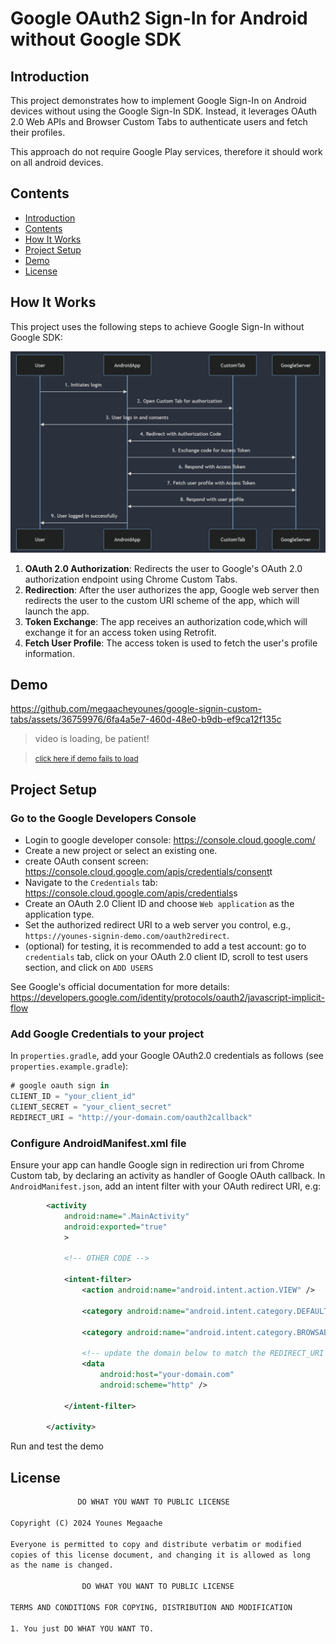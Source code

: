 # Google OAuth2 Sign-In for Android without Google SDK

## Introduction

This project demonstrates how to implement Google Sign-In on Android devices without using the Google Sign-In SDK. Instead, it leverages OAuth 2.0 Web APIs and Browser Custom Tabs to authenticate users and fetch their profiles.

This approach do not require Google Play services, therefore it should work on all android devices.

## Contents

- [Introduction](#introduction)
- [Contents](#contents)
- [How It Works](#how-it-works)
- [Project Setup](#coding-steps)
- [Demo](#demo)
- [License](#license)

## How It Works

This project uses the following steps to achieve Google Sign-In without Google SDK:

<p align="center">
<img src='screenshot/googel-auth-flow.png' /> 
</p>

1. **OAuth 2.0 Authorization**: Redirects the user to Google's OAuth 2.0 authorization endpoint using Chrome Custom Tabs.
2. **Redirection**: After the user authorizes the app, Google web server then redirects the user to the custom URI scheme of the app, which will launch the app.
3. **Token Exchange**: The app receives an authorization code,which will exchange it for an access token using Retrofit.
4. **Fetch User Profile**: The access token is used to fetch the user's profile information.

## Demo


https://github.com/megaacheyounes/google-signin-custom-tabs/assets/36759976/6fa4a5e7-460d-48e0-b9db-ef9ca12f135c


> video is loading, be patient!

> <small> [click here if demo fails to load](https://github.com/megaacheyounes/google-signin-custom-tabs/blob/master/screenshot/demo.mp4) </small>

## Project Setup

### **Go to the Google Developers Console**

- Login to google developer console: <https://console.cloud.google.com/>
- Create a new project or select an existing one.
- create OAuth consent screen: <https://console.cloud.google.com/apis/credentials/consent>t
- Navigate to the `Credentials` tab: <https://console.cloud.google.com/apis/credentials>s
- Create an OAuth 2.0 Client ID and choose `Web application` as the application type.
- Set the authorized redirect URI to a web server you control, e.g., `https://younes-signin-demo.com/oauth2redirect`.
- (optional) for testing, it is recommended to add a test account: go to `credentials` tab, click on your OAuth 2.0 client ID, scroll to test users section, and click on `ADD USERS`

See Google's official documentation for more details: <https://developers.google.com/identity/protocols/oauth2/javascript-implicit-flow>

### Add Google Credentials to your project

In `properties.gradle`, add your Google OAuth2.0 credentials as follows (see `properties.example.gradle`):

```gradle
# google oauth sign in
CLIENT_ID = "your_client_id"
CLIENT_SECRET = "your_client_secret"
REDIRECT_URI = "http://your-domain.com/oauth2callback"
```

### Configure AndroidManifest.xml file

Ensure your app can handle Google sign in redirection uri from Chrome Custom tab, by declaring an activity as handler of Google OAuth callback. In `AndroidManifest.json`, add an intent filter with your OAuth redirect URI, e.g:

```xml
        <activity
            android:name=".MainActivity"
            android:exported="true"
            >

            <!-- OTHER CODE -->

            <intent-filter>
                <action android:name="android.intent.action.VIEW" />

                <category android:name="android.intent.category.DEFAULT" />

                <category android:name="android.intent.category.BROWSABLE" />

                <!-- update the domain below to match the REDIRECT_URI in gradle.properties -->
                <data
                    android:host="your-domain.com"
                    android:scheme="http" />

            </intent-filter>

        </activity>
```

Run and test the demo

## License

```txt
               DO WHAT YOU WANT TO PUBLIC LICENSE

Copyright (C) 2024 Younes Megaache

Everyone is permitted to copy and distribute verbatim or modified
copies of this license document, and changing it is allowed as long
as the name is changed.

                DO WHAT YOU WANT TO PUBLIC LICENSE

TERMS AND CONDITIONS FOR COPYING, DISTRIBUTION AND MODIFICATION

1. You just DO WHAT YOU WANT TO.

```
